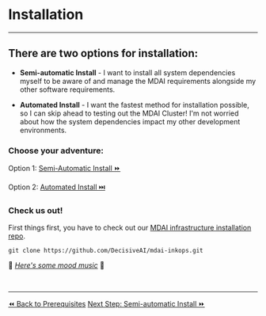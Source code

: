 # Installation
----
## There are two options for installation:

- __Semi-automatic Install__ - I want to install all system dependencies myself to be aware of and manage the MDAI requirements alongside my other software requirements.

- __Automated Install__ - I want the fastest method for installation possible, so I can skip ahead to testing out the MDAI Cluster! I'm not worried about how the system dependencies impact my other development environments.

### Choose your adventure:

Option 1: <a href="./semiautomated-install.md">Semi-Automatic Install ⏩</a>

Option 2: <a href="./automated-install.md">Automated Install ⏭️</a>

### Check us out!

First things first, you have to check out our [MDAI infrastructure installation repo](https://github.com/DecisiveAI/mdai-inkops).

```shell
git clone https://github.com/DecisiveAI/mdai-inkops.git
```

🎵 *[Here's some mood music](https://youtu.be/6iuGp9gUeNk?feature=shared&t=15)* 🎵

<br />

----

  <span class="left"><a href="./prerequisites.md">⏪ Back to Prerequisites</a></span>
  <span class="right"><a href="./semiautomated-install.md">Next Step: Semi-automatic Install ⏩</a></span>
